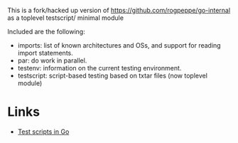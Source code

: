 This is a fork/hacked up version of https://github.com/rogpeppe/go-internal as a toplevel testscript/ minimal module

Included are the following:

- imports: list of known architectures and OSs, and support for reading import statements.
- par: do work in parallel.
- testenv: information on the current testing environment.
- testscript: script-based testing based on txtar files (now toplevel module)

# Links

- [Test scripts in Go](https://bitfieldconsulting.com/golang/test-scripts)
